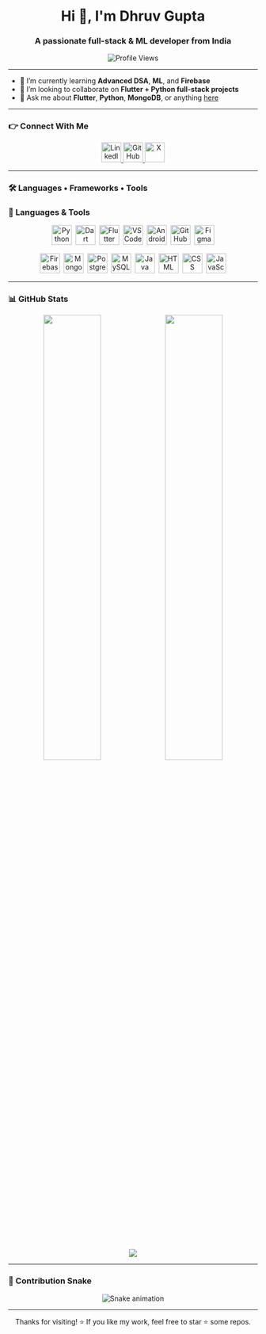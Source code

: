 <h1 align="center">Hi 👋, I'm Dhruv Gupta</h1>
<h3 align="center">A passionate full-stack & ML developer from India</h3>

<p align="center">
  <img src="https://komarev.com/ghpvc/?username=Dhruv-DG&label=Profile%20views&color=0e75b6&style=flat" alt="Profile Views" />
</p>

---

- 🌱 I’m currently learning **Advanced DSA**, **ML**, and **Firebase**
- 🤝 I’m looking to collaborate on **Flutter + Python full-stack projects**
- 💬 Ask me about **Flutter**, **Python**, **MongoDB**, or anything [here](https://github.com/Dhruv-DG)

---

### 👉 Connect With Me

<p align="center">
  <a href="https://www.linkedin.com/in/dhruv-gupta-047092269" target="_blank">
    <img src="https://cdn.jsdelivr.net/gh/devicons/devicon/icons/linkedin/linkedin-original.svg" alt="LinkedIn" width="40" height="40"/>
  </a>
  <a href="https://github.com/Dhruv-DG" target="_blank">
    <img src="https://cdn.jsdelivr.net/gh/devicons/devicon/icons/github/github-original.svg" alt="GitHub" width="40" height="40"/>
  </a>
  <a href="https://x.com/DhruvGupta73024" target="_blank">
    <img src="https://upload.wikimedia.org/wikipedia/commons/9/95/X_logo_2023.svg" alt="X" width="40" height="40"/>
  </a>
</p>

---

### 🛠 Languages • Frameworks • Tools

### 🚀 Languages & Tools

<p align="center">
  <!-- Line 1 -->
  <img src="https://cdn.jsdelivr.net/gh/devicons/devicon/icons/python/python-original.svg" title="Python" alt="Python" width="40" height="40"/>&nbsp;
  <img src="https://cdn.jsdelivr.net/gh/devicons/devicon/icons/dart/dart-original.svg" title="Dart" alt="Dart" width="40" height="40"/>&nbsp;
  <img src="https://cdn.jsdelivr.net/gh/devicons/devicon/icons/flutter/flutter-original.svg" title="Flutter" alt="Flutter" width="40" height="40"/>&nbsp;
  <img src="https://cdn.jsdelivr.net/gh/devicons/devicon/icons/vscode/vscode-original.svg" title="VS Code" alt="VS Code" width="40" height="40"/>&nbsp;
  <img src="https://cdn.jsdelivr.net/gh/devicons/devicon/icons/androidstudio/androidstudio-original.svg" title="Android Studio" alt="Android Studio" width="40" height="40"/>&nbsp;
  <img src="https://cdn.jsdelivr.net/gh/devicons/devicon/icons/github/github-original.svg" title="GitHub" alt="GitHub" width="40" height="40"/>&nbsp;
  <img src="https://cdn.jsdelivr.net/gh/devicons/devicon/icons/figma/figma-original.svg" title="Figma" alt="Figma" width="40" height="40"/>
</p>

<p align="center">
  <!-- Line 2 -->
  <img src="https://www.vectorlogo.zone/logos/firebase/firebase-icon.svg" title="Firebase" alt="Firebase" width="40" height="40"/>&nbsp;
  <img src="https://cdn.jsdelivr.net/gh/devicons/devicon/icons/mongodb/mongodb-original.svg" title="MongoDB" alt="MongoDB" width="40" height="40"/>&nbsp;
  <img src="https://cdn.jsdelivr.net/gh/devicons/devicon/icons/postgresql/postgresql-original.svg" title="PostgreSQL" alt="PostgreSQL" width="40" height="40"/>&nbsp;
  <img src="https://cdn.jsdelivr.net/gh/devicons/devicon/icons/mysql/mysql-original.svg" title="MySQL" alt="MySQL" width="40" height="40"/>&nbsp;
  <img src="https://cdn.jsdelivr.net/gh/devicons/devicon/icons/java/java-original.svg" title="Java" alt="Java" width="40" height="40"/>&nbsp;
  <img src="https://cdn.jsdelivr.net/gh/devicons/devicon/icons/html5/html5-original.svg" title="HTML5" alt="HTML" width="40" height="40"/>&nbsp;
  <img src="https://cdn.jsdelivr.net/gh/devicons/devicon/icons/css3/css3-original.svg" title="CSS3" alt="CSS" width="40" height="40"/>&nbsp;
  <img src="https://cdn.jsdelivr.net/gh/devicons/devicon/icons/javascript/javascript-original.svg" title="JavaScript" alt="JavaScript" width="40" height="40"/>
</p>


---

### 📊 GitHub Stats

<p align="center">
  <img src="https://github-readme-stats.vercel.app/api?username=Dhruv-DG&show_icons=true&theme=tokyonight" width="48%" />
  <img src="https://github-readme-streak-stats.herokuapp.com/?user=Dhruv-DG&theme=tokyonight" width="48%" />
</p>

<p align="center">
  <img src="https://github-readme-stats.vercel.app/api/top-langs/?username=Dhruv-DG&layout=compact&theme=tokyonight" />
</p>

---

### 🐍 Contribution Snake

<p align="center">
  <img src="https://github.com/Dhruv-DG/Dhruv-DG/blob/output/github-contribution-grid-snake.svg" alt="Snake animation" />
</p>

---

<p align="center">Thanks for visiting! ⭐️ If you like my work, feel free to star ⭐️ some repos.</p>
